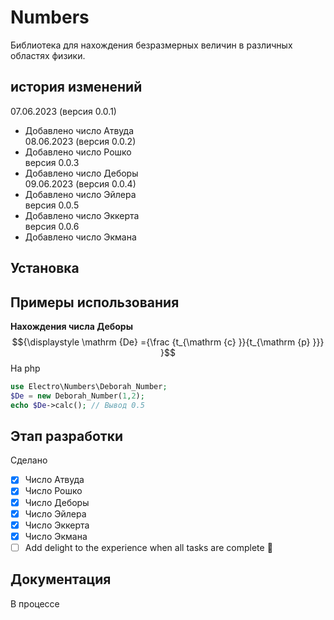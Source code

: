 # Numbers
Библиотека для нахождения безразмерных величин в различных областях физики.
## история изменений
07.06.2023 (версия 0.0.1) <br>
- Добавлено число Атвуда <br>
08.06.2023 (версия 0.0.2) <br>
- Добавлено число Рошко <br>
версия 0.0.3 <br>
- Добавлено число Деборы <br>
09.06.2023 (версия 0.0.4) <br>
- Добавлено число Эйлера <br>
версия 0.0.5 <br>
- Добавлено число Эккерта <br>
версия 0.0.6 <br>
- Добавлено число Экмана

## Установка

## Примеры использования
**Нахождения числа Деборы**
$${\displaystyle \mathrm {De} ={\frac {t_{\mathrm {c} }}{t_{\mathrm {p} }}} }$$
На php
```php
use Electro\Numbers\Deborah_Number;
$De = new Deborah_Number(1,2);
echo $De->calc(); // Вывод 0.5
```

## Этап разработки
Сделано
- [x] Число Атвуда
- [x] Число Рошко
- [x] Число Деборы
- [x] Число Эйлера
- [x] Число Эккерта
- [x] Число Экмана
- [ ] Add delight to the experience when all tasks are complete :tada:

## Документация
В процессе
